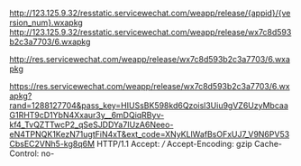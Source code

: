  http://123.125.9.32/resstatic.servicewechat.com/weapp/release/{appid}/{version_num}.wxapkg 
 http://123.125.9.32/resstatic.servicewechat.com/weapp/release/wx7c8d593b2c3a7703/6.wxapkg

 http://res.servicewechat.com/weapp/release/wx7c8d593b2c3a7703/6.wxapkg

 https://res.servicewechat.com/weapp/release/wx7c8d593b2c3a7703/6.wxapkg?rand=1288127704&pass_key=HIUSsBK598kd6Qzoisl3Uiu9gVZ6UzyMbcaaG1RHT9cD1YbN4Xxaur3y__6mDQiqRByv-kf4_TvQZTTwcP2_qSeSJDDYa7IUzA6Neeo-eN4TPNQK1KezN71ugtFiN4xT&ext_code=XNyKLlWafBsOFxUJ7_V9N6PV53CbsEC2VNh5-kg8q6M HTTP/1.1
Accept: */*
Accept-Encoding: gzip
Cache-Control: no-
